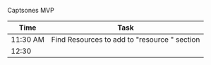 Captsones MVP

| Time        | Task                          |
|-------------|-------------------------------|
| 11:30 AM     |   Find Resources to add to "resource " section |
| 12:30